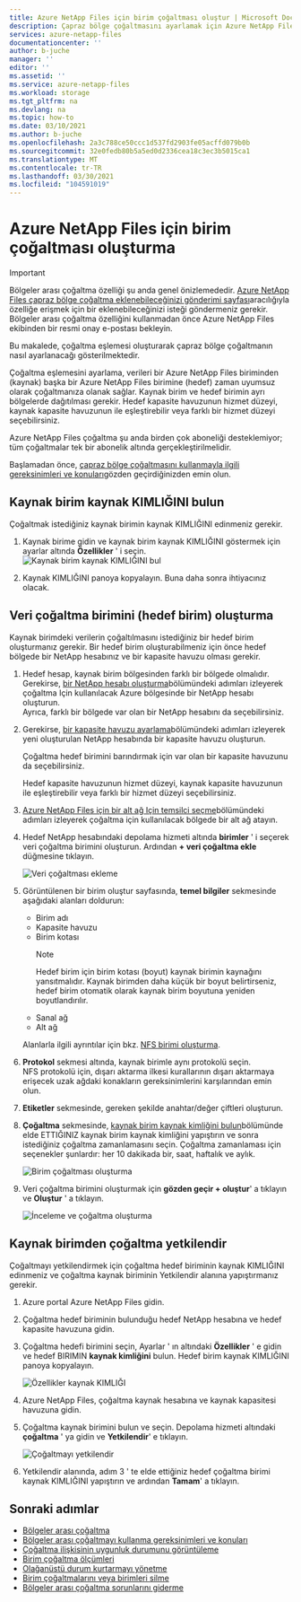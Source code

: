 ```yaml
---
title: Azure NetApp Files için birim çoğaltması oluştur | Microsoft Docs
description: Çapraz bölge çoğaltmasını ayarlamak için Azure NetApp Files birim çoğaltma eşlemesi oluşturmayı açıklar.
services: azure-netapp-files
documentationcenter: ''
author: b-juche
manager: ''
editor: ''
ms.assetid: ''
ms.service: azure-netapp-files
ms.workload: storage
ms.tgt_pltfrm: na
ms.devlang: na
ms.topic: how-to
ms.date: 03/10/2021
ms.author: b-juche
ms.openlocfilehash: 2a3c788ce50ccc1d537fd2903fe05acffd079b0b
ms.sourcegitcommit: 32e0fedb80b5a5ed0d2336cea18c3ec3b5015ca1
ms.translationtype: MT
ms.contentlocale: tr-TR
ms.lasthandoff: 03/30/2021
ms.locfileid: "104591019"
---
```

# <a name="create-volume-replication-for-azure-netapp-files"></a>Azure NetApp Files için birim çoğaltması oluşturma

> [!IMPORTANT]
> Bölgeler arası çoğaltma özelliği şu anda genel önizlemededir. [Azure NetApp Files çapraz bölge çoğaltma eklenebileceğinizi gönderimi sayfası](https://aka.ms/anfcrrpreviewsignup)aracılığıyla özelliğe erişmek için bir eklenebileceğinizi isteği göndermeniz gerekir. Bölgeler arası çoğaltma özelliğini kullanmadan önce Azure NetApp Files ekibinden bir resmi onay e-postası bekleyin.

Bu makalede, çoğaltma eşlemesi oluşturarak çapraz bölge çoğaltmanın nasıl ayarlanacağı gösterilmektedir. 

Çoğaltma eşlemesini ayarlama, verileri bir Azure NetApp Files biriminden (kaynak) başka bir Azure NetApp Files birimine (hedef) zaman uyumsuz olarak çoğaltmanıza olanak sağlar. Kaynak birim ve hedef birimin ayrı bölgelerde dağıtılması gerekir. Hedef kapasite havuzunun hizmet düzeyi, kaynak kapasite havuzunun ile eşleştirebilir veya farklı bir hizmet düzeyi seçebilirsiniz.   

Azure NetApp Files çoğaltma şu anda birden çok aboneliği desteklemiyor; tüm çoğaltmalar tek bir abonelik altında gerçekleştirilmelidir.

Başlamadan önce, [çapraz bölge çoğaltmasını kullanmayla ilgili gereksinimleri ve konuları](cross-region-replication-requirements-considerations.md)gözden geçirdiğinizden emin olun.  

## <a name="locate-the-source-volume-resource-id"></a>Kaynak birim kaynak KIMLIĞINI bulun  

Çoğaltmak istediğiniz kaynak birimin kaynak KIMLIĞINI edinmeniz gerekir. 

1. Kaynak birime gidin ve kaynak birim kaynak KIMLIĞINI göstermek için ayarlar altında **Özellikler** ' i seçin.   
    ![Kaynak birim kaynak KIMLIĞINI bul](../media/azure-netapp-files/cross-region-replication-source-volume-resource-id.png)
 
2. Kaynak KIMLIĞINI panoya kopyalayın.  Buna daha sonra ihtiyacınız olacak.

## <a name="create-the-data-replication-volume-the-destination-volume"></a>Veri çoğaltma birimini (hedef birim) oluşturma

Kaynak birimdeki verilerin çoğaltılmasını istediğiniz bir hedef birim oluşturmanız gerekir.  Bir hedef birim oluşturabilmeniz için önce hedef bölgede bir NetApp hesabınız ve bir kapasite havuzu olması gerekir. 

1. Hedef hesap, kaynak birim bölgesinden farklı bir bölgede olmalıdır. Gerekirse, [bir NetApp hesabı oluşturma](azure-netapp-files-create-netapp-account.md)bölümündeki adımları izleyerek çoğaltma Için kullanılacak Azure bölgesinde bir NetApp hesabı oluşturun.   
Ayrıca, farklı bir bölgede var olan bir NetApp hesabını da seçebilirsiniz.  

2. Gerekirse, [bir kapasite havuzu ayarlama](azure-netapp-files-set-up-capacity-pool.md)bölümündeki adımları izleyerek yeni oluşturulan NetApp hesabında bir kapasite havuzu oluşturun.   

    Çoğaltma hedef birimini barındırmak için var olan bir kapasite havuzunu da seçebilirsiniz.  

    Hedef kapasite havuzunun hizmet düzeyi, kaynak kapasite havuzunun ile eşleştirebilir veya farklı bir hizmet düzeyi seçebilirsiniz.

3. [Azure NetApp Files için bir alt ağ Için temsilci seçme](azure-netapp-files-delegate-subnet.md)bölümündeki adımları izleyerek çoğaltma için kullanılacak bölgede bir alt ağ atayın.

4. Hedef NetApp hesabındaki depolama hizmeti altında **birimler** ' i seçerek veri çoğaltma birimini oluşturun. Ardından **+ veri çoğaltma ekle** düğmesine tıklayın.  

    ![Veri çoğaltması ekleme](../media/azure-netapp-files/cross-region-replication-add-data-replication.png)
 
5. Görüntülenen bir birim oluştur sayfasında, **temel bilgiler** sekmesinde aşağıdaki alanları doldurun:
    * Birim adı
    * Kapasite havuzu
    * Birim kotası
        > [!NOTE] 
        > Hedef birim için birim kotası (boyut) kaynak birimin kaynağını yansıtmalıdır. Kaynak birimden daha küçük bir boyut belirtirseniz, hedef birim otomatik olarak kaynak birim boyutuna yeniden boyutlandırılır. 
    * Sanal ağ 
    * Alt ağ

    Alanlarla ilgili ayrıntılar için bkz. [NFS birimi oluşturma](azure-netapp-files-create-volumes.md#create-an-nfs-volume). 

6. **Protokol** sekmesi altında, kaynak birimle aynı protokolü seçin.  
NFS protokolü için, dışarı aktarma ilkesi kurallarının dışarı aktarmaya erişecek uzak ağdaki konakların gereksinimlerini karşılarından emin olun.  

7. **Etiketler** sekmesinde, gereken şekilde anahtar/değer çiftleri oluşturun.  

8. **Çoğaltma** sekmesinde, [kaynak birim kaynak kimliğini bulun](#locate-the-source-volume-resource-id)bölümünde elde ETTIĞINIZ kaynak birim kaynak kimliğini yapıştırın ve sonra istediğiniz çoğaltma zamanlamasını seçin. Çoğaltma zamanlaması için seçenekler şunlardır: her 10 dakikada bir, saat, haftalık ve aylık.  

    ![Birim çoğaltması oluşturma](../media/azure-netapp-files/cross-region-replication-create-volume-replication.png)

9. Veri çoğaltma birimini oluşturmak için **gözden geçir + oluştur**' a tıklayın ve **Oluştur** ' a tıklayın.   

    ![İnceleme ve çoğaltma oluşturma](../media/azure-netapp-files/cross-region-replication-review-create-replication.png)

## <a name="authorize-replication-from-the-source-volume"></a>Kaynak birimden çoğaltma yetkilendir  

Çoğaltmayı yetkilendirmek için çoğaltma hedef biriminin kaynak KIMLIĞINI edinmeniz ve çoğaltma kaynak biriminin Yetkilendir alanına yapıştırmanız gerekir. 

1. Azure portal Azure NetApp Files gidin.

2. Çoğaltma hedef biriminin bulunduğu hedef NetApp hesabına ve hedef kapasite havuzuna gidin.

3. Çoğaltma hedefi birimini seçin, Ayarlar ' ın altındaki **Özellikler** ' e gidin ve hedef BIRIMIN **kaynak kimliğini** bulun. Hedef birim kaynak KIMLIĞINI panoya kopyalayın.

    ![Özellikler kaynak KIMLIĞI](../media/azure-netapp-files/cross-region-replication-properties-resource-id.png) 
 
4. Azure NetApp Files, çoğaltma kaynak hesabına ve kaynak kapasitesi havuzuna gidin. 

5. Çoğaltma kaynak birimini bulun ve seçin. Depolama hizmeti altındaki **çoğaltma** ' ya gidin ve **Yetkilendir**' e tıklayın.

    ![Çoğaltmayı yetkilendir](../media/azure-netapp-files/cross-region-replication-authorize.png) 

6. Yetkilendir alanında, adım 3 ' te elde ettiğiniz hedef çoğaltma birimi kaynak KIMLIĞINI yapıştırın ve ardından **Tamam**' a tıklayın.

## <a name="next-steps"></a>Sonraki adımlar  

* [Bölgeler arası çoğaltma](cross-region-replication-introduction.md)
* [Bölgeler arası çoğaltmayı kullanma gereksinimleri ve konuları](cross-region-replication-requirements-considerations.md)
* [Çoğaltma ilişkisinin uygunluk durumunu görüntüleme](cross-region-replication-display-health-status.md)
* [Birim çoğaltma ölçümleri](azure-netapp-files-metrics.md#replication)
* [Olağanüstü durum kurtarmayı yönetme](cross-region-replication-manage-disaster-recovery.md)
* [Birim çoğaltmalarını veya birimleri silme](cross-region-replication-delete.md)
* [Bölgeler arası çoğaltma sorunlarını giderme](troubleshoot-cross-region-replication.md)

